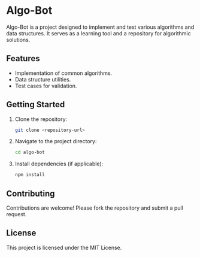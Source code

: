 # Algo-Bot

Algo-Bot is a project designed to implement and test various algorithms and data structures. It serves as a learning tool and a repository for algorithmic solutions.

## Features

- Implementation of common algorithms.
- Data structure utilities.
- Test cases for validation.

## Getting Started

1. Clone the repository:
   ```bash
   git clone <repository-url>
   ```
2. Navigate to the project directory:
   ```bash
   cd algo-bot
   ```
3. Install dependencies (if applicable):
   ```bash
   npm install
   ```

## Contributing

Contributions are welcome! Please fork the repository and submit a pull request.

## License

This project is licensed under the MIT License.
